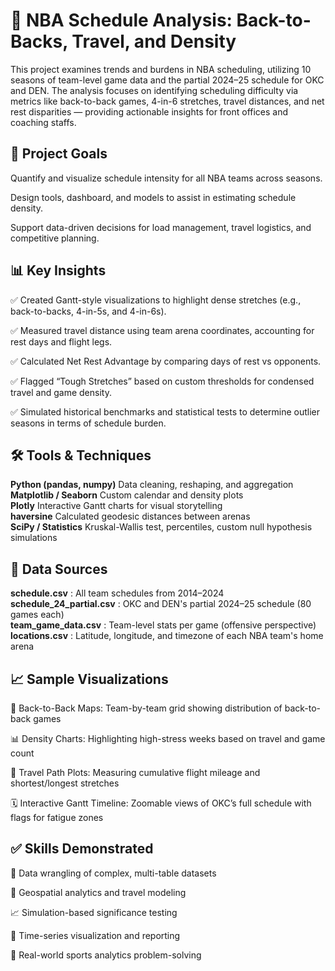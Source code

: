 # 🏀 NBA Schedule Analysis: Back-to-Backs, Travel, and Density

This project examines trends and burdens in NBA scheduling, utilizing 10 seasons of team-level game data and the partial 2024–25 schedule for OKC and DEN. 
The analysis focuses on identifying scheduling difficulty via metrics like back-to-back games, 4-in-6 stretches, travel distances, and net rest disparities — providing actionable insights for front offices and coaching staffs.

## 📌 Project Goals

Quantify and visualize schedule intensity for all NBA teams across seasons.

Design tools, dashboard, and models to assist in estimating schedule density.

Support data-driven decisions for load management, travel logistics, and competitive planning.

## 📊 Key Insights

✅ Created Gantt-style visualizations to highlight dense stretches (e.g., back-to-backs, 4-in-5s, and 4-in-6s).

✅ Measured travel distance using team arena coordinates, accounting for rest days and flight legs.

✅ Calculated Net Rest Advantage by comparing days of rest vs opponents.

✅ Flagged “Tough Stretches” based on custom thresholds for condensed travel and game density.

✅ Simulated historical benchmarks and statistical tests to determine outlier seasons in terms of schedule burden.

## 🛠 Tools & Techniques
       
**Python (pandas, numpy)** 	Data cleaning, reshaping, and aggregation    
**Matplotlib / Seaborn** 	Custom calendar and density plots    
**Plotly** 	Interactive Gantt charts for visual storytelling    
**haversine**	Calculated geodesic distances between arenas    
**SciPy / Statistics** 	Kruskal-Wallis test, percentiles, custom null hypothesis simulations    

## 📁 Data Sources

**schedule.csv** : All team schedules from 2014–2024    
**schedule_24_partial.csv** : OKC and DEN's partial 2024–25 schedule (80 games each)    
**team_game_data.csv** : Team-level stats per game (offensive perspective)    
**locations.csv** : Latitude, longitude, and timezone of each NBA team's home arena    


## 📈 Sample Visualizations

🔁 Back-to-Back Maps: Team-by-team grid showing distribution of back-to-back games

📊 Density Charts: Highlighting high-stress weeks based on travel and game count

🧭 Travel Path Plots: Measuring cumulative flight mileage and shortest/longest stretches

🗓️ Interactive Gantt Timeline: Zoomable views of OKC’s full schedule with flags for fatigue zones


## ✅ Skills Demonstrated

🧹 Data wrangling of complex, multi-table datasets

📍 Geospatial analytics and travel modeling

📈 Simulation-based significance testing

📆 Time-series visualization and reporting

🧠 Real-world sports analytics problem-solving
